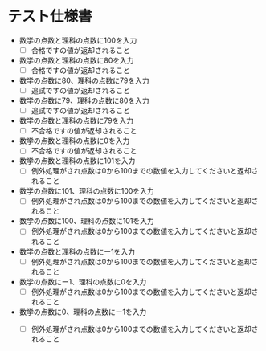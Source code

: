 # テスト仕様書

- 数学の点数と理科の点数に100を入力
    - [ ] 合格ですの値が返却されること
- 数学の点数と理科の点数に80を入力
    - [ ] 合格ですの値が返却されること
- 数学の点数に80、理科の点数に79を入力
    - [ ] 追試ですの値が返却されること
- 数学の点数に79、理科の点数に80を入力
    - [ ] 追試ですの値が返却されること
- 数学の点数と理科の点数に79を入力
    - [ ] 不合格ですの値が返却されること
- 数学の点数と理科の点数に0を入力
    - [ ] 不合格ですの値が返却されること
- 数学の点数と理科の点数に101を入力
	- [ ] 例外処理がされ点数は0から100までの数値を入力してくださいと返却されること
- 数学の点数に101、理科の点数に100を入力
	- [ ] 例外処理がされ点数は0から100までの数値を入力してくださいと返却されること
- 数学の点数に100、理科の点数に101を入力
    - [ ] 例外処理がされ点数は0から100までの数値を入力してくださいと返却されること
- 数学の点数と理科の点数にー1を入力
    - [ ] 例外処理がされ点数は0から100までの数値を入力してくださいと返却されること
- 数学の点数にー1、理科の点数に0を入力
    - [ ] 例外処理がされ点数は0から100までの数値を入力してくださいと返却されること
- 数学の点数に0、理科の点数にー1を入力
	- [ ] 例外処理がされ点数は0から100までの数値を入力してくださいと返却されること
	